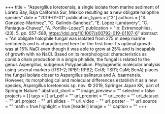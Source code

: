 +++
title = "Aspergillus loretoensis, a single isolate from marine sediment of Loreto Bay, Baja California Sur, México resulting as a new obligate halophile species"
date = "2019-01-01"
publication_types = ["2"]
authors = ["S. Gonzalez-Martinez", "C. Galindo-Sanchez", "E. Lopez-Landavery", "C. Paniagua-Chavez", "A. Portillo-Lopez"]
publication = "In: Extremophiles, (23), 5, _pp. 557-568_, https://doi.org/10.1007/s00792-019-01107-6"
abstract = "An obligate halophile fungal was isolated from 275 m deep marine sediments and is characterized here for the first time. Its optimal growth was at 15% NaCl even though it was able to grow at 25% and is incapable of growth with no NaCl. Based on its morphological characteristics as conidia chain production in a single phialide, the fungal is related to the genus Aspergillus, subgenus Polypaecilum. Phylogenetic molecular analysis using several markers (ITS1–2; RPB1; RPB2; Cct8; TSR1; CaM; BenA) places the fungal isolate closer to Aspergillus salinarus and A. baarnensis. However, its morphological and molecular differences establish it as a new species, Aspergillus loretoensis sp. nov. © 2019, Springer Japan KK, part of Springer Nature."
abstract_short = ""
image_preview = ""
selected = false
projects = []
tags = []
url_pdf = ""
url_preprint = ""
url_code = ""
url_dataset = ""
url_project = ""
url_slides = ""
url_video = ""
url_poster = ""
url_source = ""
math = true
highlight = true
[header]
image = ""
caption = ""
+++
